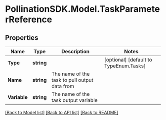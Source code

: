 
# PollinationSDK.Model.TaskParameterReference

## Properties

Name | Type | Description | Notes
------------ | ------------- | ------------- | -------------
**Type** | **string** |  | [optional] [default to TypeEnum.Tasks]
**Name** | **string** | The name of the task to pull output data from | 
**Variable** | **string** | The name of the task output variable | 

[[Back to Model list]](../README.md#documentation-for-models)
[[Back to API list]](../README.md#documentation-for-api-endpoints)
[[Back to README]](../README.md)

